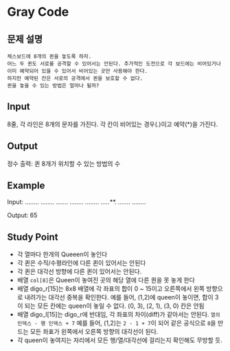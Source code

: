 # Gray Code
## 문제 설명
```
체스보드에 8개의 퀸을 놓도록 하자.
어느 두 퀸도 서로를 공격할 수 있어서는 안된다. 추가적인 도전으로 각 보드에는 비어있거나 이미 예약되어 있을 수 있어서 비어있는 곳만 사용해야 한다.
하지만 예약된 칸은 서로의 공격에서 퀸을 보호할 수 없다.
퀸을 놓을 수 있는 방법은 얼마나 될까?
```

## Input
8줄, 각 라인은 8개의 문자를 가진다. 각 칸이 비어있는 경우(.)이고 예약(*)을 가진다.

## Output
정수 출력: 퀸 8개가 위치할 수 있는 방법의 수

## Example
Input:
........
........
..*.....
........
........
.....**.
...*....
........

Output:
65

## Study Point
- 각 열마다 한개의 Queeen이 놓인다
- 각 퀸은 수직/수평라인에 다른 퀸이 있어서는 안된다
- 각 퀸은 대각선 방향에 다른 퀸이 있어서는 안된다.
- 배열 `col[8]`은 Queen이 놓여진 곳의 해당 열에 다른 퀀을 못 놓게 한다
- 배열 digo_r[15]는 8x8 배열에 각 좌표의 합이 0 ~ 15이고 오른쪽에서 왼쪽 방향으로 내려가는 대각선 중복을 확인한다.
  예를 들어, (1,2)에 queen이 놓이면, 합이 3이 되는 모든 칸에는 queen이 놓일 수 없다.
  (0, 3), (2, 1), (3, 0) 칸은 안됨
- 배열 digo_l[15]는 digo_r에 반대임, 각 좌표의 차이(diff)가 같아서는 안된다. `열의 인덱스 - 행 인덱스 + 7`
  예를 들어, (1,2)는 `2 - 1 + 7`이 되어 같은 공식으로 `8`을 만드는 모든 좌표가 왼쪽에서 오른쪽 방향의 대각선이 된다.
- 각 queen이 놓여지는 자리에서 모든 행/열/대각선에 걸리는지 확인해도 무방할 듯.
